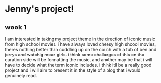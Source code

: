 # Jenny's project!

## week 1

I am interested in taking my project theme in the direction of iconic music from high school movies. i have always loved cheesy high shcool movies, theres nothing better than cuddling up on the couch with a tub of ben and jerrys and watchig mean girls. i think some challanges of this on the curation side will be formatting the music, and another may be that i will have to decide what the term iconic includes. i think itll be a really good project and i will aim to present it in the style of a blog that i would genuinely read. 
